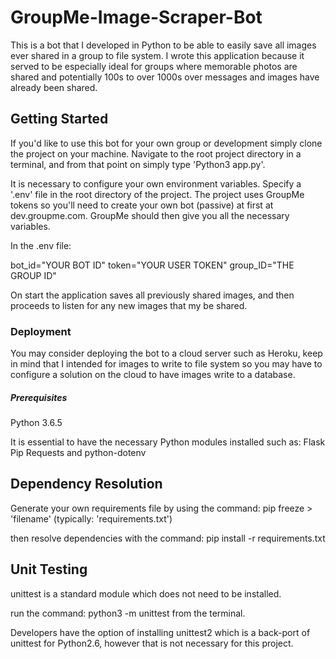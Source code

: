 # GroupMe-Image-Scraper-Bot

This is a bot that I developed in Python to be able to easily save all images ever shared in a group to file system. I wrote this application because it served to be especially ideal for groups where memorable photos are shared and potentially 100s to over 1000s over messages and images have already been shared.

## Getting Started

If you'd like to use this bot for your own group or development simply clone the project on your machine. Navigate to the root project directory in a terminal, and from that point on simply type 'Python3 app.py'.

It is necessary to configure your own environment variables. Specify a '.env' file in the root directory of the project. The project uses GroupMe tokens so you'll need to create your own bot (passive) at first at dev.groupme.com. GroupMe should then give you all the necessary variables.

In the .env file:

bot_id="YOUR BOT ID"
token="YOUR USER TOKEN"
group_ID="THE GROUP ID"

On start the application saves all previously shared images, and then proceeds to listen for any new images that my be shared.

### Deployment

You may consider deploying the bot to a cloud server such as Heroku, keep in mind that I intended for images to write to file system so you may have to configure a solution on the cloud to have images write to a database.

##### Prerequisites

Python 3.6.5

It is essential to have the necessary Python modules installed such as:
Flask
Pip
Requests
and python-dotenv

## Dependency Resolution
Generate your own requirements file by using the command:
pip freeze > 'filename' (typically: 'requirements.txt')

then resolve dependencies with the command:
pip install -r requirements.txt

## Unit Testing
unittest is a standard module which does not need to be installed.

run the command: python3 -m unittest from the terminal.

Developers have the option of installing unittest2 which is a back-port of unittest for Python2.6,
however that is not necessary for this project.
